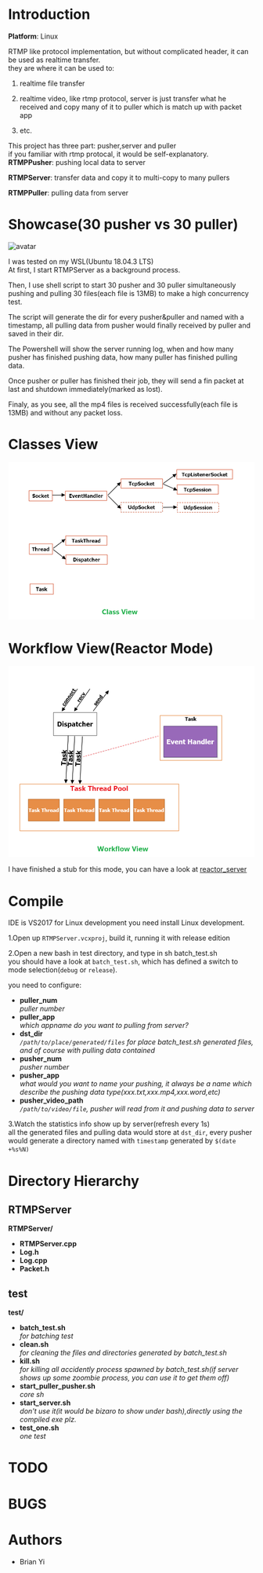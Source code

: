 # Introduction

**Platform**: Linux

RTMP like protocol implementation, but without complicated header, it can be used as realtime transfer.  
they are where it can be used to:  

1. realtime file transfer  

2. realtime video, like rtmp protocol, server is just transfer what he received and copy many of it to puller which is match up with packet app 
 
3. etc.  

This project has three part: pusher,server and puller  
if you familiar with rtmp protocal, it would be self-explanatory.  
**RTMPPusher**: pushing local data to server  

**RTMPServer**: transfer data and copy it to multi-copy to many pullers  

**RTMPPuller**: pulling data from server  

# Showcase(30 pusher vs 30 puller)
![avatar](./showcase/2020013114584466.gif)

I was tested on my WSL(Ubuntu 18.04.3 LTS)  
At first, I start RTMPServer as a background process.  

Then, I use shell script to start 30 pusher and 30 puller simultaneously pushing and pulling 30 files(each file is 13MB) to make a high concurrency test.  

The script will generate the dir for every pusher&puller and named with a timestamp, all pulling data from pusher would finally received by puller and saved in their dir.

The Powershell will show the server running log, when and how many pusher has finished pushing data, how many puller has finished pulling data.

Once pusher or puller has finished their job, they will send a fin packet at last and shutdown immediately(marked as lost).

Finaly, as you see, all the mp4 files is received successfully(each file is 13MB) and without any packet loss.

# Classes View

![avatar](./showcase/2020040719211812.png)

# Workflow View(Reactor Mode)

![avatar](./showcase/2020040719035911.png)

I have finished a stub for this mode, you can have a look at [reactor_server](https://github.com/BrianYi/reactor_server.git)

# Compile

IDE is VS2017 for Linux development you need install Linux development.

1.Open up `RTMPServer.vcxproj`, build it, running it with release edition  

2.Open a new bash in test directory, and type in sh batch_test.sh  
you should have a look at `batch_test.sh`, which has defined a switch to mode selection(`debug` or `release`).  

you need to configure:  
- **puller_num**  
  _puller number_
- **puller_app**  
  _which appname do you want to pulling from server?_
- **dst_dir**  
  _`/path/to/place/generated/files` for place batch_test.sh generated files, and of course with pulling data contained_
- **pusher_num**  
  _pusher number_ 
- **pusher_app**  
  _what would you want to name your pushing, it always be a name which describe the pushing data type(xxx.txt,xxx.mp4,xxx.word,etc)_  
- **pusher_video_path**  
  _`/path/to/video/file`, pusher will read from it and pushing data to server_

3.Watch the statistics info show up by server(refresh every 1s)  
all the generated files and pulling data would store at `dst_dir`, every pusher would generate a directory named with `timestamp` generated by `$(date +%s%N)`  

# Directory Hierarchy
## RTMPServer
**RTMPServer/**
- **RTMPServer.cpp**
- **Log.h**
- **Log.cpp**
- **Packet.h**

## test
**test/**  
- **batch_test.sh**	  
  _for batching test_
- **clean.sh**  
  _for cleaning the files and directories generated by batch_test.sh_
- **kill.sh**  
  _for killing all accidently process spawned by batch_test.sh(if server shows up some zoombie process, you can use it to get them off)_
- **start_puller_pusher.sh**  
  _core sh_
- **start_server.sh**  
  _don't use it(it would be bizaro to show under bash),directly using the compiled exe plz._
- **test_one.sh**  
  _one test_


# TODO

# BUGS

# Authors
- Brian Yi